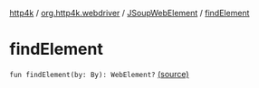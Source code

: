 [http4k](../../index.md) / [org.http4k.webdriver](../index.md) / [JSoupWebElement](index.md) / [findElement](./find-element.md)

# findElement

`fun findElement(by: By): WebElement?` [(source)](https://github.com/http4k/http4k/blob/master/http4k-testing-webdriver/src/main/kotlin/org/http4k/webdriver/JSoupWebElement.kt#L130)